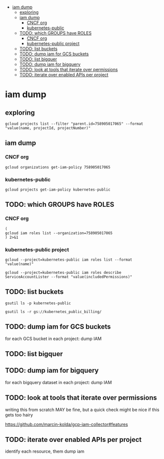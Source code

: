- [iam dump](#sec-1)
  - [exploring](#sec-1-1)
  - [iam dump](#sec-1-2)
    - [CNCF org](#sec-1-2-1)
    - [kubernetes-public](#sec-1-2-2)
  - [TODO: which GROUPS have ROLES](#sec-1-3)
    - [CNCF org](#sec-1-3-1)
    - [kubernetes-public project](#sec-1-3-2)
  - [TODO: list buckets](#sec-1-4)
  - [TODO: dump iam for GCS buckets](#sec-1-5)
  - [TODO: list bigquer](#sec-1-6)
  - [TODO: dump iam for bigquery](#sec-1-7)
  - [TODO: look at tools that iterate over permissions](#sec-1-8)
  - [TODO: iterate over enabled APIs per project](#sec-1-9)


# iam dump<a id="sec-1"></a>

## exploring<a id="sec-1-1"></a>

```shell
gcloud projects list --filter "parent.id=758905017065" --format "value(name, projectId, projectNumber)"
```

## iam dump<a id="sec-1-2"></a>

### CNCF org<a id="sec-1-2-1"></a>

```shell
gcloud organizations get-iam-policy 758905017065
```

### kubernetes-public<a id="sec-1-2-2"></a>

```shell
gcloud projects get-iam-policy kubernetes-public
```

## TODO: which GROUPS have ROLES<a id="sec-1-3"></a>

### CNCF org<a id="sec-1-3-1"></a>

```shell
(
gcloud iam roles list --organization=758905017065
) 2>&1
```

### kubernetes-public project<a id="sec-1-3-2"></a>

```shell
gcloud --project=kubernetes-public iam roles list --format "value(name)"
```

```shell
gcloud --project=kubernetes-public iam roles describe ServiceAccountLister --format "value(includedPermissions)"
```

## TODO: list buckets<a id="sec-1-4"></a>

```shell
gsutil ls -p kubernetes-public
```

```shell
gsutil ls -r gs://kubernetes_public_billing/
```

## TODO: dump iam for GCS buckets<a id="sec-1-5"></a>

for each GCS bucket in each project: dump IAM

## TODO: list bigquer<a id="sec-1-6"></a>

## TODO: dump iam for bigquery<a id="sec-1-7"></a>

for each bigquery dataset in each project: dump IAM

## TODO: look at tools that iterate over permissions<a id="sec-1-8"></a>

writing this from scratch MAY be fine, but a quick check might be nice if this gets too hairy

<https://github.com/marcin-kolda/gcp-iam-collector#features>

## TODO: iterate over enabled APIs per project<a id="sec-1-9"></a>

identify each resource, them dump iam
